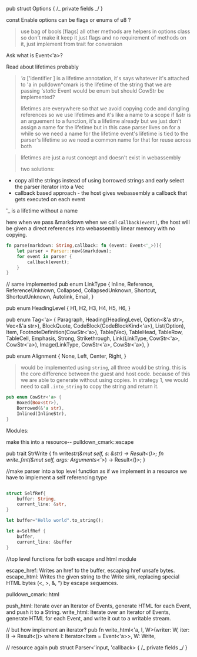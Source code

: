 pub struct Options { /_ private fields _/ }

const Enable options can be flags or enums of u8 ?

> use bag of bools [flags]
> all other methods are helpers in options class so don't make it
> keep it just flags and no requirement of methods on it, just implement from trait for conversion

Ask what is Event<'a>?

Read about lifetimes probably

> _'a_ ['identifier ] is a lifetime annotation, it's says whatever it's attached to
> 'a in pulldown\*cmark is the lifetime of the string that we are passing
> _'static_
> Event would be enum but should CowStr be implemented?
>
> lifetimes are everywhere so that we avoid copying code and dangling references so we use lifetimes and it's like a name to a scope
> if &str is an arguement to a function, it's a lifetime already but we just don't assign a name for the lifetime
> but in this case parser lives on for a while so we need a name for the lifetime
> event's lifetime is tied to the parser's lifetime so we need a common name for that for reuse across both

> lifetimes are just a rust concept and doesn't exist in webassembly
>
> two solutions:

- copy all the strings instead of using borrowed strings and early select the parser iterator into a Vec<Event>
- callback based approach - the host gives webassembly a callback that gets executed on each event

'\_ is a lifetime without a name

here when we pass &markdown
when we call `callback(event)`, the host will be given a direct references into webassembly linear memory with no copying.

```rust
fn parse(markdown: String,callback: fn (event: Event<'_>)){
    let parser = Parser::new(&markdown);
    for event in parser {
        callback(event);
    }
}
```

// same implemented
pub enum LinkType {
Inline,
Reference,
ReferenceUnknown,
Collapsed,
CollapsedUnknown,
Shortcut,
ShortcutUnknown,
Autolink,
Email,
}

pub enum HeadingLevel {
H1,
H2,
H3,
H4,
H5,
H6,
}

pub enum Tag<'a> {
Paragraph,
Heading(HeadingLevel, Option<&'a str>, Vec<&'a str>),
BlockQuote,
CodeBlock(CodeBlockKind<'a>),
List(Option<u64>),
Item,
FootnoteDefinition(CowStr<'a>),
Table(Vec<Alignment>),
TableHead,
TableRow,
TableCell,
Emphasis,
Strong,
Strikethrough,
Link(LinkType, CowStr<'a>, CowStr<'a>),
Image(LinkType, CowStr<'a>, CowStr<'a>),
}

pub enum Alignment {
None,
Left,
Center,
Right,
}

> would be implemented using `string`, all three would be string.
> this is the core difference between the guest and host code. because of this we are able to generate without using copies.
> In strategy 1, we would need to call `.into_string` to copy the string and return it.

```rust
pub enum CowStr<'a> {
    Boxed(Box<str>),
    Borrowed(&'a str),
    Inlined(InlineStr),
}
```

Modules:

make this into a resource--
pulldown_cmark::escape

pub trait StrWrite {
fn write*str(&mut self, s: &str) -> Result<()>;
fn write_fmt(&mut self, args: Arguments<'*>) -> Result<()>;
}

//make parser into a top level function as if we implement in a resource we have to implement a self referencing type

```rust

struct SelfRef{
    buffer: String,
    current_line: &str,
}

let buffer="Hello world".to_string();

let a=SelfRef {
    buffer,
    current_line: &buffer
}

```

//top level functions for both escape and html module

escape_href: Writes an href to the buffer, escaping href unsafe bytes.
escape_html: Writes the given string to the Write sink, replacing special HTML bytes (<, >, &, “) by escape sequences.

pulldown_cmark::html

push_html: Iterate over an Iterator of Events, generate HTML for each Event, and push it to a String.
write_html: Iterate over an Iterator of Events, generate HTML for each Event, and write it out to a writable stream.

// but how implement an iterator?
pub fn write_html<'a, I, W>(writer: W, iter: I) -> Result<()>
where
I: Iterator<Item = Event<'a>>,
W: Write,

// resource again
pub struct Parser<'input, 'callback> { /_ private fields _/ }
